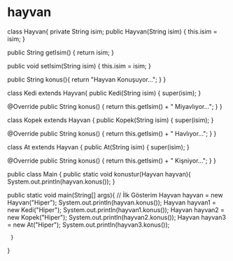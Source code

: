 # hayvan
class Hayvan{ private String isim; 
public Hayvan(String isim) { this.isim = isim;     }

public String getIsim() { return isim;     }

public void setIsim(String isim) { this.isim = isim;     }

public String konus(){ return "Hayvan Konuşuyor...";     }
}

class Kedi extends Hayvan{ 
public Kedi(String isim) { super(isim);     }

@Override public String konus() { return this.getIsim() + " Miyavlıyor...";     }
}

class Kopek extends Hayvan { 
public Kopek(String isim) { super(isim);     }

@Override public String konus() { return this.getIsim() + " Havlıyor...";     }
}

class At extends Hayvan { 
public At(String isim) { super(isim);     }

@Override public String konus() { return this.getIsim() + " Kişniyor...";     }
}

public class Main { 
public static void konustur(Hayvan hayvan){         System.out.println(hayvan.konus());
    }

public static void main(String[] args){ // İlk Gösterim Hayvan hayvan = new Hayvan("Hiper");         System.out.println(hayvan.konus());
Hayvan hayvan1 = new Kedi("Hiper");         System.out.println(hayvan1.konus());
Hayvan hayvan2 = new Kopek("Hiper");         System.out.println(hayvan2.konus());
Hayvan hayvan3 = new At("Hiper");         System.out.println(hayvan3.konus());

     }
}

